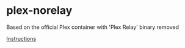 # plex-norelay

Based on the official Plex container with 'Plex Relay' binary removed

[Instructions](https://hub.docker.com/r/plexinc/pms-docker/)
